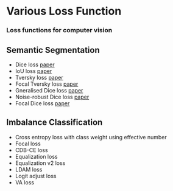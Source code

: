# Various Loss Function
### Loss functions for computer vision

## Semantic Segmentation
* Dice loss [paper](https://arxiv.org/abs/1606.04797/)
* IoU loss [paper](https://www.cs.umanitoba.ca/~ywang/papers/isvc16.pdf)
* Tversky loss [paper](https://arxiv.org/abs/1706.05721)
* Focal Tversky loss [paper](https://arxiv.org/pdf/1810.07842.pdf)
* Gneralised Dice loss [paper](https://arxiv.org/abs/1707.03237)
* Noise-robust Dice loss [paper](https://ieeexplore.ieee.org/document/9109297)
* Focal Dice loss [paper](https://www.sciencedirect.com/science/article/pii/S1361841521003042)




## Imbalance Classification
* Cross entropy loss with class weight using effective number
* Focal loss 
* CDB-CE loss 
* Equalization loss
* Equalization v2 loss
* LDAM loss 
* Logit adjust loss 
* VA loss 


